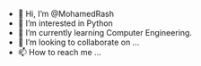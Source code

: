 - 👋 Hi, I’m @MohamedRash
- 👀 I’m interested in Python
- 🌱 I’m currently learning Computer Engineering.
- 💞️ I’m looking to collaborate on ...
- 📫 How to reach me ...

<!---
MohamedRash/MohamedRash is a ✨ special ✨ repository because its `README.md` (this file) appears on your GitHub profile.
You can click the Preview link to take a look at your changes.
--->
